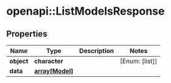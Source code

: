 # openapi::ListModelsResponse


## Properties
Name | Type | Description | Notes
------------ | ------------- | ------------- | -------------
**object** | **character** |  | [Enum: [list]] 
**data** | [**array[Model]**](Model.md) |  | 


